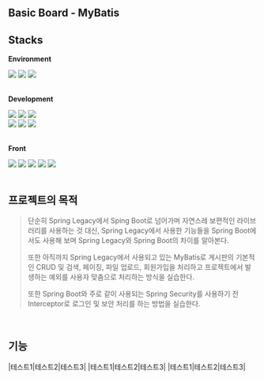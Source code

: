 ## Basic Board - MyBatis


## Stacks

**Environment**
<div>
  <img src="https://img.shields.io/badge/Eclipse-FE7A16.svg?style=for-the-badge&logo=Eclipse&logoColor=white"> 
  <img src="https://img.shields.io/badge/github-181717?style=for-the-badge&logo=github&logoColor=white">
  <img src="https://img.shields.io/badge/git-F05032?style=for-the-badge&logo=git&logoColor=white">
</div>
<br>

**Development**
<div> 
  <img src="https://img.shields.io/badge/java-007396?style=for-the-badge&logo=java&logoColor=white"> 
  <img src="https://img.shields.io/badge/springboot-6DB33F?style=for-the-badge&logo=springboot&logoColor=white">
  <img src="https://img.shields.io/badge/mysql-4479A1?style=for-the-badge&logo=mysql&logoColor=white">
  <br>
  <img src="https://img.shields.io/badge/MyBatis-000000?style=for-the-badge&logo=MyBatis&logoColor=white"> 
  <img src="https://img.shields.io/badge/gradle-02303A?style=for-the-badge&logo=gradle&logoColor=white">
  <img src="https://img.shields.io/badge/apache tomcat-F8DC75?style=for-the-badge&logo=apachetomcat&logoColor=white">
  <br>
</div>  
<br>

**Front**
<div>
  <img src="https://img.shields.io/badge/Thymeleaf-005F0F?style=for-the-badge&logo=Thymeleaf&logoColor=white">
  <img src="https://img.shields.io/badge/html5-E34F26?style=for-the-badge&logo=html5&logoColor=white"> 
  <img src="https://img.shields.io/badge/css-1572B6?style=for-the-badge&logo=css3&logoColor=white"> 
  <img src="https://img.shields.io/badge/javascript-F7DF1E?style=for-the-badge&logo=javascript&logoColor=black"> 
  <img src="https://img.shields.io/badge/Axios-5A29E4.svg?style=for-the-badge&logo=Axios&logoColor=white"> 
</div>

<br>

## 프로젝트의 목적
> 단순히 Spring Legacy에서 Sping Boot로 넘어가며 자연스레 보편적인 라이브러리를 사용하는 것 대신, Spring Legacy에서 사용한 기능들을 Spring Boot에서도 사용해 보며 Spring Legacy와 Spring Boot의 차이를 알아본다.
> 
> 또한 아직까지 Spring Legacy에서 사용되고 있는 MyBatis로 게시판의 기본적인 CRUD 및 검색, 페이징, 파일 업로드, 회원가입을 처리하고 프로젝트에서 발생하는 예외를 사용자 맞춤으로 처리하는 방식을 실습한다.
> 
> 또한 Spring Boot와 주로 같이 사용되는 Spring Security를 사용하기 전 Interceptor로 로그인 및 보안 처리를 하는 방법을 실습한다.

<br>

## 기능
|테스트1|테스트2|테스트3|
|테스트1|테스트2|테스트3|
|테스트1|테스트2|테스트3|
